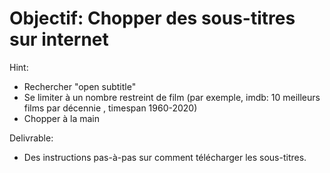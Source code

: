 # Objectif:  Chopper des sous-titres sur internet

Hint:
- Rechercher "open subtitle"
- Se limiter à un nombre restreint de film (par exemple, imdb: 10 meilleurs films par décennie , timespan 1960-2020)
- Chopper à la main

Delivrable:
- Des instructions pas-à-pas sur comment télécharger les sous-titres.